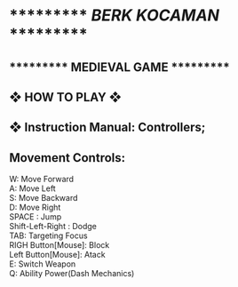# ********* ***BERK KOCAMAN*** ********* <br /> 
## ********* MEDIEVAL GAME ********* <br />
## ❖ HOW TO PLAY ❖
## ❖ Instruction Manual: Controllers;
## Movement Controls:

W: Move Forward  <br />
A: Move Left  <br /> 
S: Move Backward  <br />
D: Move Right  <br /> 
SPACE : Jump <br /> 
Shift-Left-Right : Dodge <br />
TAB: Targeting Focus  <br />
RIGH Button[Mouse]: Block  <br />
Left Button[Mouse]: Atack  <br />
E: Switch Weapon  <br />
Q: Ability Power(Dash Mechanics) 
